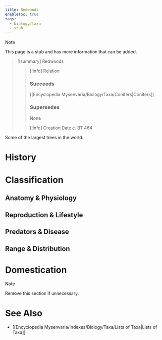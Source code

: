 ```yaml
---
title: Redwoods
enableToc: true
tags:
  - biology/taxa
  - stub
---
```


> [!note]
> This page is a stub and has more information that can be added.

> [!summary] Redwoods
> > [!info] Relation
> > ### Succeeds
> > [[Encyclopedia Mysenvaria/Biology/Taxa/Conifers|Conifers]]
> > ### Supersedes
> > None
>
> > [!info] Creation Date
> > c. BT 464

Some of the largest trees in the world.
# History

# Classification
## Anatomy & Physiology

## Reproduction & Lifestyle

## Predators & Disease

## Range & Distribution

# Domestication

> [!note]
> Remove this section if unnecessary.
# See Also
- [[Encyclopedia Mysenvaria/Indexes/Biology/Taxa/Lists of Taxa|Lists of Taxa]]
